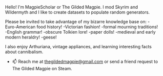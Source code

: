 Hello!  I'm MagpieScholar or The Gilded Magpie.  I mod Skyrim and Wildermyth and I like to create datasets to populate random generators.

Please be invited to take advantage of my bizarre knowledge base on:
-Euro-American food history!
-Victorian fashion!
-formal mourning traditions!
-English grammar!
-obscure Tolkien lore!
-paper dolls!
-medieval and early modern heraldry!
-geese!

I also enjoy Arthuriana, vintage appliances, and learning interesting facts about cannibalism.

- 📫 Reach me at thegildedmagpie@gmail.com or send a friend request to The Gilded Magpie on Steam.

<!---
MagpieScholar/MagpieScholar is a ✨ special ✨ repository because its `README.md` (this file) appears on your GitHub profile.
You can click the Preview link to take a look at your changes.
--->
